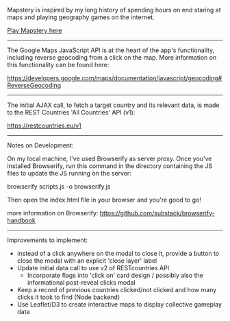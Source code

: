 Mapstery is inspired by my long history of spending hours on end staring at maps and playing geography games on the internet.

[Play Mapstery here](http://silentdjay.github.io/Mapstery/)

---

The Google Maps JavaScript API is at the heart of the app's functionality, including reverse geocoding from a click on the map. More information on this functionality can be found here:

https://developers.google.com/maps/documentation/javascript/geocoding#ReverseGeocoding

---

The initial AJAX call, to fetch a target country and its relevant data, is made to the REST Countries 'All Countries' API (v1):

https://restcountries.eu/v1

---

Notes on Development:

On my local machine, I've used Browserify as server proxy. Once you've installed Browserify, run this command in the directory containing the JS files to update the JS running on the server:

browserify scripts.js -o browserify.js

Then open the index.html file in your browser and you're good to go!

more information on Browserify: https://github.com/substack/browserify-handbook

---

Improvements to implement:

* instead of a click anywhere on the modal to close it, provide a button to close the modal with an explicit 'close layer' label
* Update initial data call to use v2 of RESTcountries API
    * Incorporate flags into 'click on' card design / possibly also the informational post-reveal clicks modal
* Keep a record of previous countries clicked/not clicked and how many clicks it took to find (Node backend)
* Use Leaflet/D3 to create interactive maps to display collective gameplay data

